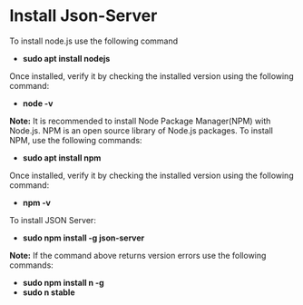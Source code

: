 # Install Json-Server 

To install node.js use the following command

* **sudo apt install nodejs**

Once installed, verify it by checking the installed version using the following command:
* **node -v**

**Note:** It is recommended to install Node Package Manager(NPM) with Node.js. NPM is an open source library of Node.js packages.
To install NPM, use the following commands:

* **sudo apt install npm**

Once installed, verify it by checking the installed version using the following command:

* **npm -v**

To install JSON Server:

* **sudo npm install -g json-server**

**Note:** If the command above returns version errors use the following commands:

* **sudo npm install n -g**
* **sudo n stable**
